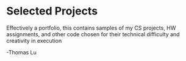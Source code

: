 # Selected Projects
Effectively a portfolio, this contains samples of my CS projects, HW assignments, and other code chosen for their technical difficulty and creativity in execution

-Thomas Lu
